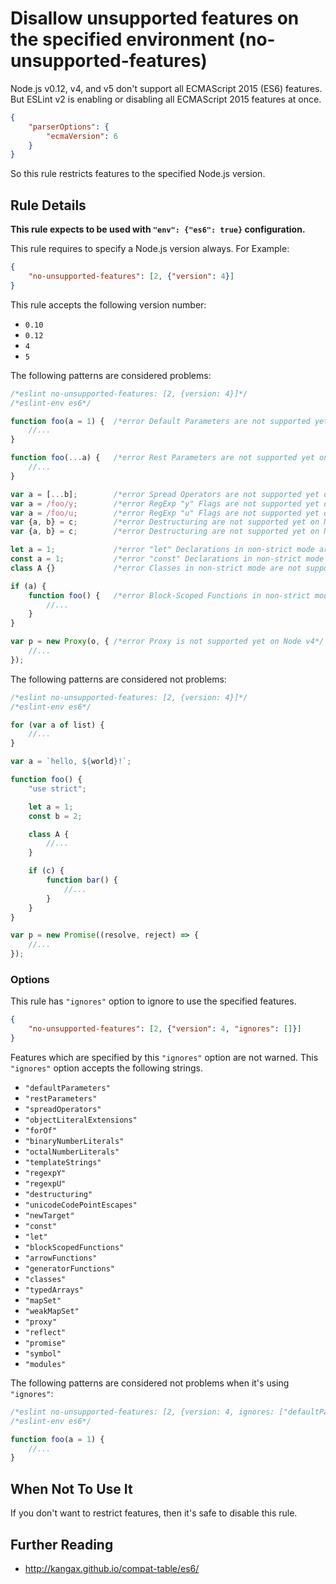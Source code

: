 # Disallow unsupported features on the specified environment (no-unsupported-features)

Node.js v0.12, v4, and v5 don't support all ECMAScript 2015 (ES6) features.
But ESLint v2 is enabling or disabling all ECMAScript 2015 features at once.

```json
{
    "parserOptions": {
        "ecmaVersion": 6
    }
}
```

So this rule restricts features to the specified Node.js version.

## Rule Details

**This rule expects to be used with `"env": {"es6": true}` configuration.**

This rule requires to specify a Node.js version always.
For Example:

```json
{
    "no-unsupported-features": [2, {"version": 4}]
}
```

This rule accepts the following version number:

- `0.10`
- `0.12`
- `4`
- `5`

The following patterns are considered problems:

```js
/*eslint no-unsupported-features: [2, {version: 4}]*/
/*eslint-env es6*/

function foo(a = 1) {  /*error Default Parameters are not supported yet on Node v4*/
    //...
}

function foo(...a) {   /*error Rest Parameters are not supported yet on Node v4*/
    //...
}

var a = [...b];        /*error Spread Operators are not supported yet on Node v4*/
var a = /foo/y;        /*error RegExp "y" Flags are not supported yet on Node v4*/
var a = /foo/u;        /*error RegExp "u" Flags are not supported yet on Node v4*/
var {a, b} = c;        /*error Destructuring are not supported yet on Node v4*/
var {a, b} = c;        /*error Destructuring are not supported yet on Node v4*/

let a = 1;             /*error "let" Declarations in non-strict mode are not supported yet on Node v4*/
const a = 1;           /*error "const" Declarations in non-strict mode are not supported yet on Node v4*/
class A {}             /*error Classes in non-strict mode are not supported yet on Node v4*/

if (a) {
    function foo() {   /*error Block-Scoped Functions in non-strict mode are not supported yet on Node v4*/
        //...
    }
}

var p = new Proxy(o, { /*error Proxy is not supported yet on Node v4*/
    //...
});
```

The following patterns are considered not problems:

```js
/*eslint no-unsupported-features: [2, {version: 4}]*/
/*eslint-env es6*/

for (var a of list) {
    //...
}

var a = `hello, ${world}!`;

function foo() {
    "use strict";

    let a = 1;
    const b = 2;

    class A {
        //...
    }

    if (c) {
        function bar() {
            //...
        }
    }
}

var p = new Promise((resolve, reject) => {
    //...
});
```

### Options

This rule has `"ignores"` option to ignore to use the specified features.

```json
{
    "no-unsupported-features": [2, {"version": 4, "ignores": []}]
}
```

Features which are specified by this `"ignores"` option are not warned.
This `"ignores"` option accepts the following strings.

- `"defaultParameters"`
- `"restParameters"`
- `"spreadOperators"`
- `"objectLiteralExtensions"`
- `"forOf"`
- `"binaryNumberLiterals"`
- `"octalNumberLiterals"`
- `"templateStrings"`
- `"regexpY"`
- `"regexpU"`
- `"destructuring"`
- `"unicodeCodePointEscapes"`
- `"newTarget"`
- `"const"`
- `"let"`
- `"blockScopedFunctions"`
- `"arrowFunctions"`
- `"generatorFunctions"`
- `"classes"`
- `"typedArrays"`
- `"mapSet"`
- `"weakMapSet"`
- `"proxy"`
- `"reflect"`
- `"promise"`
- `"symbol"`
- `"modules"`

The following patterns are considered not problems when it's using `"ignores"`:

```js
/*eslint no-unsupported-features: [2, {version: 4, ignores: ["defaultParameters"]}]*/
/*eslint-env es6*/

function foo(a = 1) {
    //...
}
```

## When Not To Use It

If you don't want to restrict features, then it's safe to disable this rule.

## Further Reading

- http://kangax.github.io/compat-table/es6/
